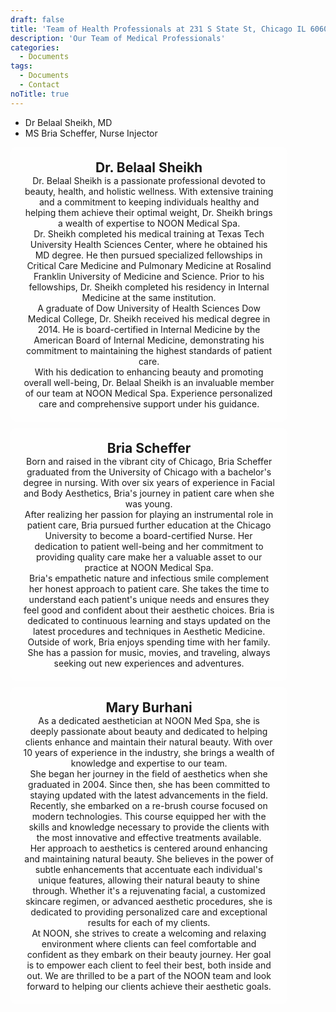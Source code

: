 ```yaml
---
draft: false
title: 'Team of Health Professionals at 231 S State St, Chicago IL 60604'
description: 'Our Team of Medical Professionals'
categories:
  - Documents
tags:
  - Documents
  - Contact
noTitle: true
---
```


-  Dr Belaal Sheikh, MD
-  MS Bria Scheffer, Nurse Injector

<style>
    .image-cell {
        width: 80%;
        height: auto;
        background-size: contain;
        background-position: center;
        background-repeat: no-repeat;
        margin-bottom: 10px;
    }

    .text-container {
        width: 80%;
        background-color: rgba(255, 255, 255, 0.8);
        padding: 20px;
        border-radius: 10px;
        text-align: center;
    }

    .text-container h2,
    .text-container p {
        margin: 0;
    }
</style>

<div class="image-cell" style="background-image: url('/web/images/bilal.png');"></div>
<div class="text-container">
    <h2>Dr. Belaal Sheikh</h2>
    <p>Dr. Belaal Sheikh is a passionate professional devoted to beauty, health, and holistic wellness. With extensive training and a commitment to keeping individuals healthy and helping them achieve their optimal weight, Dr. Sheikh brings a wealth of expertise to NOON Medical Spa.</p>
    <p>Dr. Sheikh completed his medical training at Texas Tech University Health Sciences Center, where he obtained his MD degree. He then pursued specialized fellowships in Critical Care Medicine and Pulmonary Medicine at Rosalind Franklin University of Medicine and Science. Prior to his fellowships, Dr. Sheikh completed his residency in Internal Medicine at the same institution.</p>
    <p>A graduate of Dow University of Health Sciences Dow Medical College, Dr. Sheikh received his medical degree in 2014. He is board-certified in Internal Medicine by the American Board of Internal Medicine, demonstrating his commitment to maintaining the highest standards of patient care.</p>
    <p>With his dedication to enhancing beauty and promoting overall well-being, Dr. Belaal Sheikh is an invaluable member of our team at NOON Medical Spa. Experience personalized care and comprehensive support under his guidance.</p>
</div>

<div class="image-cell" style="background-image: url('/web/images/bri.png');"></div>
<div class="text-container">
    <h2>Bria Scheffer</h2>
    <p>Born and raised in the vibrant city of Chicago, Bria Scheffer graduated from the University of Chicago with a bachelor's degree in nursing. With over six years of experience in Facial and Body Aesthetics, Bria's journey in patient care when she was young.</p>
    <p>After realizing her passion for playing an instrumental role in patient care, Bria pursued further education at the Chicago University to become a board-certified Nurse. Her dedication to patient well-being and her commitment to providing quality care make her a valuable asset to our practice at NOON Medical Spa.</p>
    <p>Bria's empathetic nature and infectious smile complement her honest approach to patient care. She takes the time to understand each patient's unique needs and ensures they feel good and confident about their aesthetic choices. Bria is dedicated to continuous learning and stays updated on the latest procedures and techniques in Aesthetic Medicine.</p>
    <p>Outside of work, Bria enjoys spending time with her family. She has a passion for music, movies, and traveling, always seeking out new experiences and adventures.</p>
</div>

<div class="image-cell" style="background-image: url('/web/images/mary.png');"></div>
<div class="text-container">
    <h2>Mary Burhani</h2>
    <p>As a dedicated aesthetician at NOON Med Spa, she is deeply passionate about beauty and dedicated to helping clients enhance and maintain their natural beauty. With over 10 years of experience in the industry, she brings a wealth of knowledge and expertise to our team.</p>
    <p>She began her journey in the field of aesthetics when she graduated in 2004. Since then, she has been committed to staying updated with the latest advancements in the field. Recently, she embarked on a re-brush course focused on modern technologies. This course equipped her with the skills and knowledge necessary to provide the clients with the most innovative and effective treatments available.</p>
    <p>Her approach to aesthetics is centered around enhancing and maintaining natural beauty. She believes in the power of subtle enhancements that accentuate each individual's unique features, allowing their natural beauty to shine through. Whether it's a rejuvenating facial, a customized skincare regimen, or advanced aesthetic procedures, she is dedicated to providing personalized care and exceptional results for each of my clients.</p>
    <p>At NOON, she strives to create a welcoming and relaxing environment where clients can feel comfortable and confident as they embark on their beauty journey. Her goal is to empower each client to feel their best, both inside and out. We are thrilled to be a part of the NOON team and look forward to helping our clients achieve their aesthetic goals.</p>
</div>
